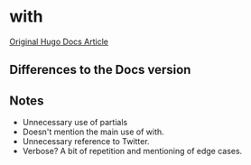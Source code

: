 # with

[Original Hugo Docs Article](https://gohugo.io/functions/with)

## Differences to the Docs version

## Notes
* Unnecessary use of partials
* Doesn't mention the main use of with. 
* Unnecessary reference to Twitter.
* Verbose? A bit of repetition and mentioning of edge cases.